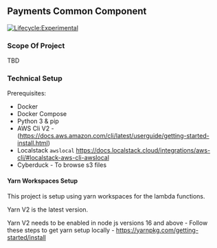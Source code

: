 
## Payments Common Component 

[![Lifecycle:Experimental](https://img.shields.io/badge/Lifecycle-Experimental-339999)](<Redirect-URL>)

### Scope Of Project

  TBD

### Technical Setup

Prerequisites:

- Docker
- Docker Compose 
- Python 3 & pip 
- AWS Cli V2 - (https://docs.aws.amazon.com/cli/latest/userguide/getting-started-install.html)
- Localstack `awslocal` https://docs.localstack.cloud/integrations/aws-cli/#localstack-aws-cli-awslocal
- Cyberduck - To browse s3 files
  

#### Yarn Workspaces Setup 

This project is setup using yarn workspaces for the lambda functions. 

Yarn V2 is the latest version. 

Yarn V2 needs to be enabled in node js versions 16 and above - Follow these steps to get yarn setup locally - https://yarnpkg.com/getting-started/install